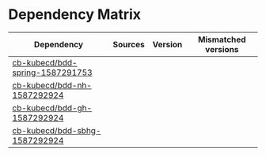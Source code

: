 # Dependency Matrix

Dependency | Sources | Version | Mismatched versions
---------- | ------- | ------- | -------------------
[cb-kubecd/bdd-spring-1587291753](https://github.com/cb-kubecd/bdd-spring-1587291753.git) |  | []() | 
[cb-kubecd/bdd-nh-1587292924](https://github.com/cb-kubecd/bdd-nh-1587292924.git) |  | []() | 
[cb-kubecd/bdd-gh-1587292924](https://github.com/cb-kubecd/bdd-gh-1587292924.git) |  | []() | 
[cb-kubecd/bdd-sbhg-1587292924](https://github.com/cb-kubecd/bdd-sbhg-1587292924.git) |  | []() | 

